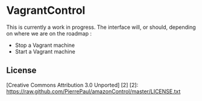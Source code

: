 # VagrantControl

This is currently a work in progress. The interface will, or should, depending on where we are on the roadmap : 

- Stop a Vagrant machine
- Start a Vagrant machine

## License

[Creative Commons Attribution 3.0 Unported] [2]
  [2]: https://raw.github.com/PierrePaul/amazonControl/master/LICENSE.txt
